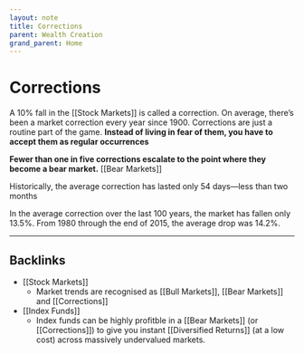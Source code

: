 ```yaml
---
layout: note
title: Corrections
parent: Wealth Creation
grand_parent: Home
---
```


# Corrections

A 10% fall in the [[Stock Markets]] is called a correction. On average, there’s been a market correction every year since 1900. Corrections are just a routine part of the game. **Instead of living in fear of them, you have to accept them as regular occurrences**

**Fewer than one in five corrections escalate to the point where they become a bear market.** [[Bear Markets]]

Historically, the average correction has lasted only 54 days—less than two months

In the average correction over the last 100 years, the market has fallen only 13.5%. From 1980 through the end of 2015, the average drop was 14.2%.

---
## Backlinks
* [[Stock Markets]]
	* Market trends are recognised as [[Bull Markets]], [[Bear Markets]] and [[Corrections]]
* [[Index Funds]]
	* Index funds can be highly profitble in a [[Bear Markets]] (or [[Corrections]]) to give you instant [[Diversified Returns]] (at a low cost) across massively undervalued markets.

